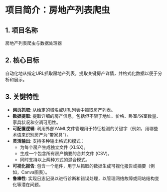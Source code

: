 # 项目简介：房地产列表爬虫

## 1. 项目名称

房地产列表爬虫与数据处理器

## 2. 核心目标

自动化地从指定URL抓取房地产列表，提取关键房产详情，并格式化数据以便于分析和展示。

## 3. 关键特性

- **网页抓取**: 从给定的域名或URL列表中抓取房产列表。
- **数据提取**: 提取详细的房产信息，包括但不限于地址、价格、卧室/浴室数量、家具状况和空调可用性。
- **可配置逻辑**: 利用外部YAML文件管理用于特征检测的关键字（例如，用哪些术语来识别房产为“带家具”）。
- **灵活输出**: 支持多种输出格式和模式：
  - 为每个房产生成独立文件 (XLSX)。
  - 生成一个包含所有房产摘要的合并文件 (CSV)。
  - 同时支持以上两种方式的混合模式。
- **可视化报告**: 包含一个组件，用于从抓取的数据生成可视化报告或摘要（例如，Canva图表）。
- **鲁棒性**: 实现日志记录以进行诊断和错误处理，以管理网络故障或网站结构变化等潜在问题。
